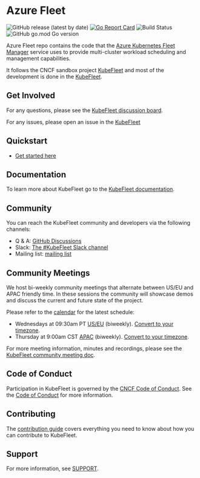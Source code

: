 # Azure Fleet

![GitHub release (latest by date)][1]
[![Go Report Card][2]][3]
![Build Status][4]
![GitHub go.mod Go version][5]

Azure Fleet repo contains the code that the [Azure Kubernetes Fleet Manager](https://learn.microsoft.com/en-us/azure/kubernetes-fleet/) service uses to provide multi-cluster workload scheduling and management capabilities. 

It follows the CNCF sandbox project [KubeFleet](https://github.com/kubefleet-dev/) and most of the development is done in the [KubeFleet](https://github.com/kubefleet-dev/).

## Get Involved 
For any questions, please see the [KubeFleet discussion board](https://github.com/kubefleet-dev/kubefleet/discussions). 

For any issues, please open an issue in the [KubeFleet](https://github.com/kubefleet-dev/kubefleet/issues)


## Quickstart

* [Get started here](https://kubefleet-dev.github.io/website/docs/getting-started/kind/)

## Documentation

To learn more about KubeFleet go to the [KubeFleet documentation](https://kubefleet-dev.github.io/website/).

## Community

You can reach the KubeFleet community and developers via the following channels:

* Q & A: [GitHub Discussions](https://github.com/kubefleet-dev/kubefleet/discussions)
* Slack: [The #KubeFleet Slack channel](https://cloud-native.slack.com/archives/C08KR7589R8) 
* Mailing list: [mailing list](https://groups.google.com/g/kubefleet-dev)

## Community Meetings

We host bi-weekly community meetings that alternate between US/EU and APAC friendly time. In these sessions the community will showcase demos and discuss the current and future state of the project.

Please refer to the [calendar](https://zoom-lfx.platform.linuxfoundation.org/meetings/kubefleet?view=month) for the latest schedule:
* Wednesdays at 09:30am PT [US/EU](https://zoom-lfx.platform.linuxfoundation.org/meeting/93624014488?password=27667a5c-9238-4b5a-b4d8-96daadaa9fa4) (biweekly). [Convert to your timezone](https://dateful.com/convert/pacific-time-pt?t=930am).
* Thursday at 9:00am CST [APAC](https://zoom-lfx.platform.linuxfoundation.org/meeting/98901589453?password=9ab588fd-1214-40c3-84c2-757c124e984f) (biweekly).  [Convert to your timezone](https://dateful.com/convert/beijing-china?t=9am).

For more meeting information, minutes and recordings, please see the [KubeFleet community meeting doc](https://docs.google.com/document/d/1iMcHn11fPlb9ZGoMHiGEBvdIc44W1CjZvsPH3eBg6pA/edit?usp=sharing).

## Code of Conduct
Participation in KubeFleet is governed by the [CNCF Code of Conduct](https://github.com/cncf/foundation/blob/master/code-of-conduct.md). See the [Code of Conduct](CODE_OF_CONDUCT.md) for more information.

## Contributing

The [contribution guide](CONTRIBUTING.md) covers everything you need to know about how you can contribute to KubeFleet.

## Support
For more information, see [SUPPORT](SUPPORT.md).


[1]:  https://img.shields.io/github/v/release/kubefleet-dev/kubefleet
[2]:  https://goreportcard.com/badge/go.goms.io/fleet
[3]:  https://goreportcard.com/report/go.goms.io/fleet
[4]:  https://codecov.io/gh/Azure/fleet/branch/main/graph/badge.svg?token=D3mtbzACjC
[5]:  https://img.shields.io/github/go-mod/go-version/Azure/fleet